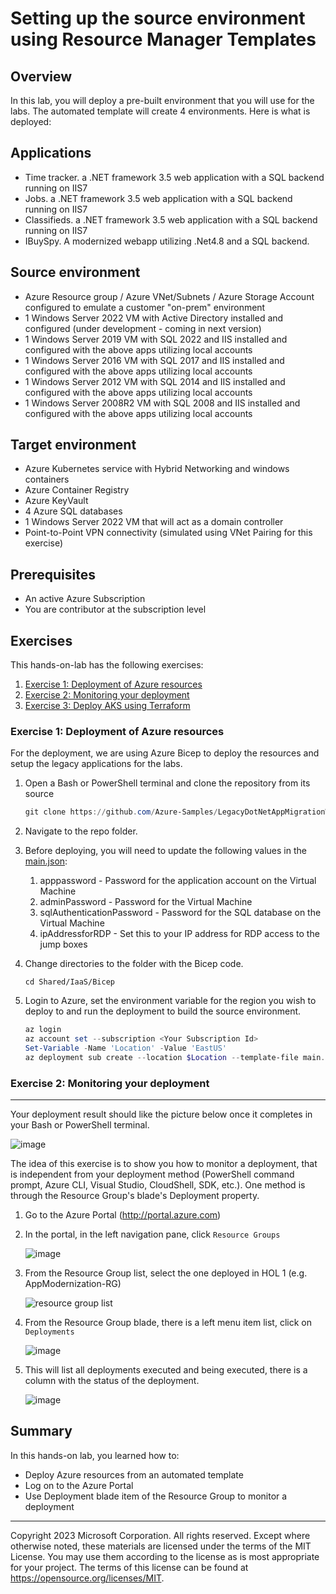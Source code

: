# Setting up the source environment using Resource Manager Templates

## Overview

In this lab, you will deploy a pre-built environment that you will use for the labs. The automated template will create 4 environments. Here is what is deployed:

## Applications
* Time tracker.  a .NET framework 3.5 web application with a SQL backend running on IIS7
* Jobs. a .NET framework 3.5 web application with a SQL backend running on IIS7
* Classifieds.  a .NET framework 3.5 web application with a SQL backend running on IIS7
* IBuySpy. A modernized webapp utilizing .Net4.8 and a SQL backend.

## Source environment
* Azure Resource group / Azure VNet/Subnets / Azure Storage Account configured to emulate a customer "on-prem" environment
* 1 Windows Server 2022 VM with Active Directory installed and configured (under development - coming in next version)
* 1 Windows Server 2019 VM with SQL 2022 and IIS installed and configured with the above apps utilizing local accounts
* 1 Windows Server 2016 VM with SQL 2017 and IIS installed and configured with the above apps utilizing local accounts
* 1 Windows Server 2012 VM with SQL 2014 and IIS installed and configured with the above apps utilizing local accounts
* 1 Windows Server 2008R2 VM with SQL 2008 and IIS installed and configured with the above apps utilizing local accounts

## Target environment

* Azure Kubernetes service with Hybrid Networking and windows containers
* Azure Container Registry
* Azure KeyVault
* 4 Azure SQL databases
* 1 Windows Server 2022 VM that will act as a domain controller
* Point-to-Point VPN connectivity (simulated using VNet Pairing for this exercise)

## Prerequisites

* An active Azure Subscription
* You are contributor at the subscription level

## Exercises

This hands-on-lab has the following exercises:

1. [Exercise 1: Deployment of Azure resources](#exercise-1-deployment-of-azure-resources)
2. [Exercise 2: Monitoring your deployment](#exercise-2-monitoring-your-deployment)
3. [Exercise 3: Deploy AKS using Terraform](../../Shared/IaaS/Terraform/aks/docs/aks-deploy.md)

### Exercise 1: Deployment of Azure resources

For the deployment, we are using Azure Bicep to deploy the resources and setup the legacy applications for the labs. 

1. Open a Bash or PowerShell terminal and clone the repository from its source

    ```powershell
    git clone https://github.com/Azure-Samples/LegacyDotNetAppMigrationWorkshop.git
    ```
2. Navigate to the repo folder. 
3. Before deploying, you will need to update the following values in the [main.json](../../Shared/IaaS/Bicep/configs/main.json):
   1. apppassword - Password for the application account on the Virtual Machine
   2. adminPassword - Password for the Virtual Machine 
   3. sqlAuthenticationPassword - Password for the SQL database on the Virtual Machine
   4. ipAddressforRDP - Set this to your IP address for RDP access to the jump boxes
   
4. Change directories to the folder with the Bicep code.
   ```
   cd Shared/IaaS/Bicep
    ```
5. Login to Azure, set the environment variable for the region you wish to deploy to and run the deployment to build the source environment.

    ```powershell
    az login 
    az account set --subscription <Your Subscription Id>
    Set-Variable -Name 'Location' -Value 'EastUS'
    az deployment sub create --location $Location --template-file main.bicep
    ```
    
### Exercise 2: Monitoring your deployment<a name="ex4"></a>

----
Your deployment result should like the picture below once it completes in your Bash or PowerShell terminal. 

  ![image](./media/pic7.png)

The idea of this exercise is to show you how to monitor a deployment, that is independent from your deployment method (PowerShell command prompt, Azure CLI, Visual Studio, CloudShell, SDK, etc.). One method is through the Resource Group's blade's Deployment property.

1. Go to the Azure Portal (http://portal.azure.com)

2. In the portal, in the left navigation pane, click `Resource Groups`

    ![image](./media/02-01-c.png)

3. From the Resource Group list, select the one deployed in HOL 1 (e.g. AppModernization-RG)

    ![resource group list](./media/ResourceGroupAzure.png)

4. From the Resource Group blade, there is a left menu item list, click on `Deployments`

    ![image](./media/pic4.png)

5. This will list all deployments executed and being executed, there is a column with the status of the deployment.

    ![image](./media/pic5.png)



## Summary

In this hands-on lab, you learned how to:

* Deploy Azure resources from an automated template
* Log on to the Azure Portal
* Use Deployment blade item of the Resource Group to monitor a deployment

----

Copyright 2023 Microsoft Corporation. All rights reserved. Except where otherwise noted, these materials are licensed under the terms of the MIT License. You may use them according to the license as is most appropriate for your project. The terms of this license can be found at https://opensource.org/licenses/MIT.

